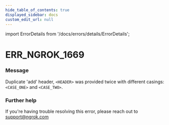 ```yaml
---
hide_table_of_contents: true
displayed_sidebar: docs
custom_edit_url: null
---
```


import ErrorDetails from '/docs/errors/details/ErrorDetails';

# ERR_NGROK_1669

### Message
Duplicate 'add' header, `<HEADER>` was provided twice with different casings: `<CASE_ONE>` and `<CASE_TWO>`.

### Further help
If you're having trouble resolving this error, please reach out to [support@ngrok.com](mailto:support@ngrok.com?subject=Help%20with%20ERR_NGROK_1669)

<ErrorDetails error='err_ngrok_1669' />
